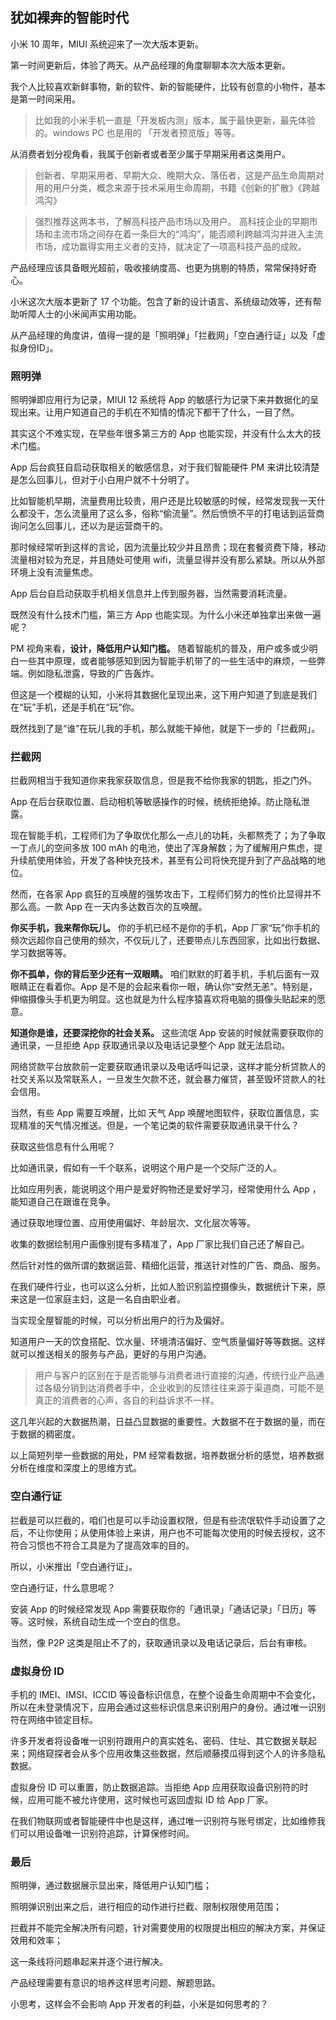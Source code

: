 ## 犹如裸奔的智能时代

小米 10 周年，MIUI 系统迎来了一次大版本更新。

第一时间更新后，体验了两天。从产品经理的角度聊聊本次大版本更新。

我个人比较喜欢新鲜事物，新的软件、新的智能硬件，比较有创意的小物件，基本是第一时间采用。

>比如我的小米手机一直是「开发板内测」版本，属于最快更新，最先体验的。windows PC 也是用的 「开发者预览版」等等。

从消费者划分视角看，我属于创新者或者至少属于早期采用者这类用户。

>创新者、早期采用者、早期大众、晚期大众、落伍者，这是产品生命周期对用的用户分类，概念来源于技术采用生命周期，书籍《创新的扩散》《跨越鸿沟》

>强烈推荐这两本书，了解高科技产品市场以及用户。
高科技企业的早期市场和主流市场之间存在着一条巨大的“鸿沟”，能否顺利跨越鸿沟并进入主流市场，成功赢得实用主义者的支持，就决定了一项高科技产品的成败。

产品经理应该具备眼光超前，吸收接纳度高、也更为挑剔的特质，常常保持好奇心。

小米这次大版本更新了 17 个功能。包含了新的设计语言、系统级动效等，还有帮助听障人士的小米闻声实用功能。

从产品经理的角度讲，值得一提的是「照明弹」「拦截网」「空白通行证」以及「虚拟身份ID」。

### 照明弹

照明弹即应用行为记录，MIUI 12 系统将 App 的敏感行为记录下来并数据化的呈现出来。让用户知道自己的手机在不知情的情况下都干了什么，一目了然。

其实这个不难实现，在早些年很多第三方的 App 也能实现，并没有什么太大的技术门槛。

App 后台疯狂自启动获取相关的敏感信息，对于我们智能硬件 PM 来讲比较清楚是怎么回事儿，但对于小白用户就不十分明了。

比如智能机早期，流量费用比较贵，用户还是比较敏感的时候，经常发现我一天什么都没干，怎么流量用了这么多，俗称“偷流量”。然后愤愤不平的打电话到运营商询问怎么回事儿，还以为是运营商干的。

那时候经常听到这样的言论，因为流量比较少并且昂贵；现在套餐资费下降，移动流量相对较为充足，并且随处可使用 wifi，流量显得并没有那么紧缺。所以从外部环境上没有流量焦虑。

App 后台自启动获取手机相关信息并上传到服务器，当然需要消耗流量。

既然没有什么技术门槛，第三方 App 也能实现。为什么小米还单独拿出来做一遍呢？

PM 视角来看，**设计，降低用户认知门槛。** 随着智能机的普及，用户或多或少明白一些其中原理，或者能够感知到因为智能手机带了的一些生活中的麻烦，一些弊端。例如隐私泄露，导致的广告轰炸。

但这是一个模糊的认知，小米将其数据化呈现出来，这下用户知道了到底是我们在“玩”手机，还是手机在“玩”你。

既然找到了是“谁”在玩儿我的手机，那么就能干掉他，就是下一步的「拦截网」。

### 拦截网

拦截网相当于我知道你来我家获取信息，但是我不给你我家的钥匙，拒之门外。

App 在后台获取位置、启动相机等敏感操作的时候，统统拒绝掉。防止隐私泄露。

现在智能手机，工程师们为了争取优化那么一点儿的功耗，头都熬秃了；为了争取一丁点儿的空间多放 100 mAh 的电池，使出了浑身解数；为了缓解用户焦虑，提升续航使用体验，开发了各种快充技术，甚至有公司将快充提升到了产品战略的地位。

然而，在各家 App 疯狂的互唤醒的强势攻击下，工程师们努力的性价比显得并不那么高。一款 App 在一天内多达数百次的互唤醒。

**你买手机，我来帮你玩儿。** 你的手机已经不是你的手机，App 厂家“玩”你手机的频次远超你自己使用的频次，不仅玩儿了，还要带点儿东西回家，比如出行数据、学习数据等等。

**你不孤单，你的背后至少还有一双眼睛。** 咱们默默的盯着手机，手机后面有一双眼睛正在看着你。App 是不是的会起来看你一眼，确认你“安然无恙”。特别是，伸缩摄像头手机更为明显。这也就是为什么程序猿喜欢将电脑的摄像头贴起来的愿意。

**知道你是谁，还要深挖你的社会关系。** 这些流氓 App 安装的时候就需要获取你的通讯录，一旦拒绝 App 获取通讯录以及电话记录整个 App 就无法启动。

网络贷款平台放款前一定要获取通讯录以及电话呼叫记录，这样才能分析贷款人的社交关系以及常联系人，一旦发生欠款不还，就会暴力催贷，甚至毁坏贷款人的社会信用。

当然，有些 App 需要互唤醒，比如 天气 App 唤醒地图软件，获取位置信息，实现精准的天气情况推送。但是，一个笔记类的软件需要获取通讯录干什么？

获取这些信息有什么用呢？

比如通讯录，假如有一千个联系，说明这个用户是一个交际广泛的人。

比如应用列表，能说明这个用户是爱好购物还是爱好学习，经常使用什么 App ，能知道自己在跟谁在竞争。

通过获取地理位置、应用使用偏好、年龄层次、文化层次等等。

收集的数据绘制用户画像别提有多精准了，App 厂家比我们自己还了解自己。

然后针对性的做所谓的数据运营、精细化运营，推送针对性的广告、商品、服务。

在我们硬件行业，也可以这么分析，比如人脸识别监控摄像头，数据统计下来，原来这是一位家庭主妇，这是一名自由职业者。

当实现全屋智能的时候，可以分析出用户的行为及偏好。

知道用户一天的饮食搭配、饮水量、环境清洁偏好、空气质量偏好等等数据。这样就可以推送相关的服务与产品，更好的与用户沟通。

>用户与客户的区别在于是否能够与消费者进行直接的沟通，传统行业产品通过各级分销到达消费者手中，企业收到的反馈往往来源于渠道商，可能不是真正的消费者的心声，各自的利益诉求不一样。

这几年兴起的大数据热潮，日益凸显数据的重要性。大数据不在于数据的量，而在于数据的稠密度。

以上简短列举一些数据的用处，PM 经常看数据，培养数据分析的感觉，培养数据分析在维度和深度上的思维方式。

### 空白通行证

拦截是可以拦截的，咱们也是可以手动设置权限，但是有些流氓软件手动设置了之后，不让你使用；从使用体验上来讲，用户也不可能每次使用的时候去授权，这不符合习惯也不符合工具是为了提高效率的目的。

所以，小米推出「空白通行证」。

空白通行证，什么意思呢？

安装 App 的时候经常发现 App 需要获取你的「通讯录」「通话记录」「日历」等等。这时候，系统自动生成一个空白的信息。

当然，像 P2P 这类是阻止不了的，获取通讯录以及电话记录后，后台有审核。

### 虚拟身份 ID

手机的 IMEI、IMSI、ICCID 等设备标识信息，在整个设备生命周期中不会变化，所以在未登录情况下，应用会通过这些标识信息来识别用户的身份。通过唯一识别符在网络中锁定目标。

许多开发者将设备唯一识别符跟用户的真实姓名、密码、住址、其它数据关联起来；网络窥探者会从多个应用收集这些数据，然后顺藤摸瓜得到这个人的许多隐私数据。

虚拟身份 ID 可以重置，防止数据追踪。当拒绝 App 应用获取设备识别符的时候，应用可能不被允许使用，这时候也可返回虚拟 ID 给 App 厂家。

在我们物联网或者智能硬件中也是这样，通过唯一识别符与账号绑定，比如维修我们可以用设备唯一识别符追踪，计算保修时间。

### 最后

照明弹，通过数据展示显出来，降低用户认知门槛；

照明弹识别出来之后，进行相应的动作进行拦截、限制权限使用范围；

拦截并不能完全解决所有问题，针对需要使用的权限提出相应的解决方案，并保证效用和效率；

这一条线将问题串起来并逐个进行解决。

产品经理需要有意识的培养这样思考问题、解题思路。

小思考，这样会不会影响 App 开发者的利益，小米是如何思考的？